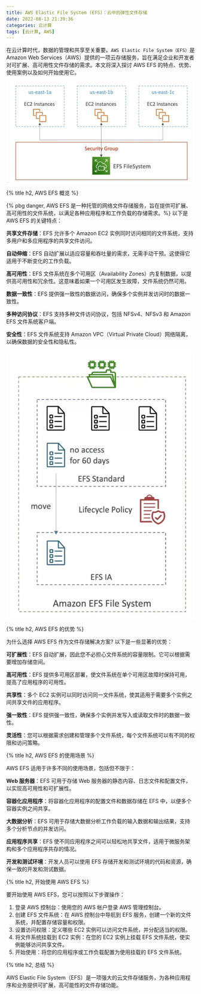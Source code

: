 ```yaml
---
title: AWS Elastic File System (EFS)：云中的弹性文件存储
date: 2022-08-13 21:39:36
categories: 云计算
tags: [云计算, AWS]
---
```


在云计算时代，数据的管理和共享至关重要。`AWS Elastic File System（EFS）`是 Amazon Web Services（AWS）提供的一项云存储服务，旨在满足企业和开发者对可扩展、高可用性文件存储的需求。本文将深入探讨 AWS EFS 的特点、优势、使用案例以及如何开始使用它。

![AWS EFS](/assets/images/aws/aws-efs.webp)

{% title h2, AWS EFS 概览 %}

{% pbg danger, AWS EFS 是一种托管的网络文件存储服务，旨在提供可扩展、高可用性的文件系统，以满足各种应用程序和工作负载的存储需求。%} 以下是 AWS EFS 的关键特点：

**共享文件存储**：EFS 允许多个 Amazon EC2 实例同时访问相同的文件系统，支持多用户和多应用程序的共享文件访问。

**自动伸缩**：EFS 自动扩展以适应容量和吞吐量的需求，无需手动干预。这使得它适用于不断变化的工作负载。

**高可用性**：EFS 文件系统在多个可用区（Availability Zones）内复制数据，以提供高可用性和冗余性。这意味着如果一个可用区发生故障，文件系统仍然可用。

**数据一致性**：EFS 提供强一致性的数据访问，确保多个实例并发访问时的数据一致性。

**多种访问协议**：EFS 支持多种文件访问协议，包括 NFSv4、NFSv3 和 Amazon EFS 文件系统客户端。

**安全性**：EFS 文件系统支持 Amazon VPC（Virtual Private Cloud）网络隔离，以确保数据的安全性和隐私性。

![AWS EFS IA](/assets/images/aws/aws-efs-ia.webp)

{% title h2, AWS EFS 的优势 %}

为什么选择 AWS EFS 作为文件存储解决方案? 以下是一些显著的优势：

**可扩展性**：EFS 自动扩展，因此您不必担心文件系统的容量限制。它可以根据需要增加存储空间。

**高可用性**：EFS 提供多可用区部署，使文件系统在单个可用区故障时保持可用，提高了应用程序的可用性。

**共享性**：多个 EC2 实例可以同时访问同一文件系统，使其适用于需要多个实例之间共享文件的应用程序。

**强一致性**：EFS 提供强一致性，确保多个实例并发写入或读取文件时的数据一致性。

**灵活性**：您可以根据需求创建和管理多个文件系统，每个文件系统可以有不同的权限和访问策略。

{% title h2, AWS EFS 的使用场景 %}

AWS EFS 适用于许多不同的使用场景，包括但不限于：

**Web 服务器**：EFS 可用于存储 Web 服务器的静态内容、日志文件和配置文件，以实现高可用性和可扩展性。

**容器化应用程序**：将容器化应用程序的配置文件和数据存储在 EFS 中，以便多个容器实例之间共享。

**大数据分析**：EFS 可用于存储大数据分析工作负载的输入数据和输出结果，支持多个分析节点的并发访问。

**应用程序共享**：EFS 使不同应用程序之间可以轻松地共享文件，适用于微服务架构和多个应用程序共存的情况。

**开发和测试环境**：开发人员可以使用 EFS 存储开发和测试环境的代码和资源，确保一致的开发和测试数据。

{% title h2, 开始使用 AWS EFS %}

要开始使用 AWS EFS，您可以按照以下步骤操作：

1. 登录 AWS 控制台：使用您的 AWS 帐户登录 AWS 管理控制台。
2. 创建 EFS 文件系统：在 AWS 控制台中导航到 EFS 服务，创建一个新的文件系统，并配置存储容量和权限。
3. 设置访问权限：定义哪些 EC2 实例可以访问文件系统，并分配适当的权限。
4. 将文件系统挂载到 EC2 实例：在您的 EC2 实例上挂载 EFS 文件系统，使实例能够访问共享文件。
5. 开始使用：将您的应用程序或工作负载配置为使用挂载的 EFS 文件系统。

{% title h2, 总结 %}

AWS Elastic File System（EFS）是一项强大的云文件存储服务，为各种应用程序和业务提供可扩展，高可能性的文件存储功能。